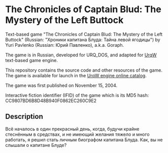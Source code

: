 # The Chronicles of Captain Blud: The Mystery of the Left Buttock

Text-based game "The Chronicles of Captain Blud: The Mystery of the Left Buttock" (Russian: "Хроники капитана Блуда: Тайна левой ягодицы") by Yuri Pavlenko (Russian: Юрий Павленко), a.k.a. Goraph.

The game is in Russian, developed for URQ_DOS, and adapted for [UrqW](https://github.com/urqw/UrqW) text-based game engine.

This repository contains the source code and other resources of the game. The game is available for launch in the [UrqW engine online catalog](https://urqw.github.io/UrqW/#blud1).

The game was first published on November 15, 2004.

Interactive fiction identifier (IFID) of the game which is its MD5 hash: CC9807BD6B8D48B940F0862EC260C9E2

## Description

Всё началось в один прекрасный день, когда, будучи крайне стеснённым в средствах, и не имеющий желания тяжело и много работать, я решил стать личным биографом капитана Блуда. Как, вы не слышали о капитане Блуде?
